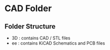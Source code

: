 # CAD Folder

## Folder Structure

- 3D : contains CAD / STL files
- ee : contains KiCAD Schematics and PCB files
